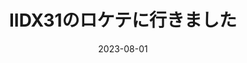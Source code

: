 ---
title: IIDX31のロケテに行きました
date: 2023-08-01
categories:
  - Game
tags:
  - beatmania IIDX

img : /blog/lt_iidx31_title.jpg
---